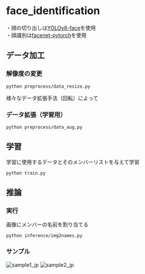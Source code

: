 # face_identification
・顔の切り出しは[YOLOv8-face](https://github.com/akanametov/yolo-face)を使用  
・顔識別は[facenet-pytorch](https://github.com/timesler/facenet-pytorch)を使用

## データ加工
### 解像度の変更
```
python preprocess/data_resize.py
```
様々なデータ拡張手法（回転）によって
### データ拡張（学習用）
```
python preprocess/data_aug.py
```


## 学習
学習に使用するデータとそのメンバーリストを与えて学習
```
python train.py
```

## 推論
### 実行
画像にメンバーの名前を割り当てる
```
python inference/img2names.py
```
### サンプル
![sample1_jp](https://github.com/user-attachments/assets/0fe74957-5d7d-47eb-8242-8ad3ddfbbea3)
![sample2_jp](https://github.com/user-attachments/assets/b3cfd422-daa9-4f92-bc13-d288ddb2695c)